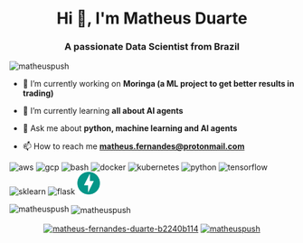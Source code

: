 <h1 align="center">Hi 👋, I'm Matheus Duarte</h1>
<h3 align="center">A passionate Data Scientist from Brazil</h3>

<p align="left"> <img src="https://komarev.com/ghpvc/?username=matheuspush" alt="matheuspush" /> </p>

- 🔭 I’m currently working on **Moringa (a ML project to get better results in trading)**

- 🌱 I’m currently learning **all about AI agents**

- 💬 Ask me about **python, machine learning and AI agents**

- 📫 How to reach me **matheus.fernandes@protonmail.com**

<p align="left"><img src="https://www.vectorlogo.zone/logos/amazon_aws/amazon_aws-icon.svg" alt="aws" width="40" height="40"/> <img src="https://www.vectorlogo.zone/logos/google_cloud/google_cloud-icon.svg" alt="gcp" width="40" height="40"/> <img src="https://www.vectorlogo.zone/logos/gnu_bash/gnu_bash-icon.svg" alt="bash" width="40" height="40"/> <img src="https://www.vectorlogo.zone/logos/docker/docker-icon.svg" alt="docker" width="40" height="40"/> <img src="https://www.vectorlogo.zone/logos/kubernetes/kubernetes-icon.svg" alt="kubernetes" width="40" height="40"/> <img src="https://www.vectorlogo.zone/logos/python/python-icon.svg" alt="python" width="40" height="40"/> <img src="https://www.vectorlogo.zone/logos/tensorflow/tensorflow-icon.svg" alt="tensorflow" width="40" height="40"/> <img src="https://upload.wikimedia.org/wikipedia/commons/0/05/Scikit_learn_logo_small.svg" alt="sklearn" width="40" height="40"/> <img src="https://www.vectorlogo.zone/logos/pocoo_flask/pocoo_flask-icon.svg" alt="flask" width="40" height="40"/> <img src="https://raw.githubusercontent.com/devicons/devicon/1119b9f84c0290e0f0b38982099a2bd027a48bf1/icons/fastapi/fastapi-original.svg" alt="fastapi" width="40" height="40"/> </p><p><img align="left" src="https://github-readme-stats.vercel.app/api/top-langs/?username=matheuspush&layout=compact&hide=html" alt="matheuspush" /></p>

<p>&nbsp;<img align="center" src="https://github-readme-stats.vercel.app/api?username=matheuspush&show_icons=true" alt="matheuspush" /></p>

<p align="center">
<a href="https://linkedin.com/in/matheus-fernandes-duarte-b2240b114" target="blank"><img align="center" src="https://cdn.jsdelivr.net/npm/simple-icons@3.0.1/icons/linkedin.svg" alt="matheus-fernandes-duarte-b2240b114" height="30" width="30" /></a>
<a href="https://kaggle.com/matheuspush" target="blank"><img align="center" src="https://cdn.jsdelivr.net/npm/simple-icons@3.0.1/icons/kaggle.svg" alt="matheuspush" height="30" width="30" /></a>
</p>
